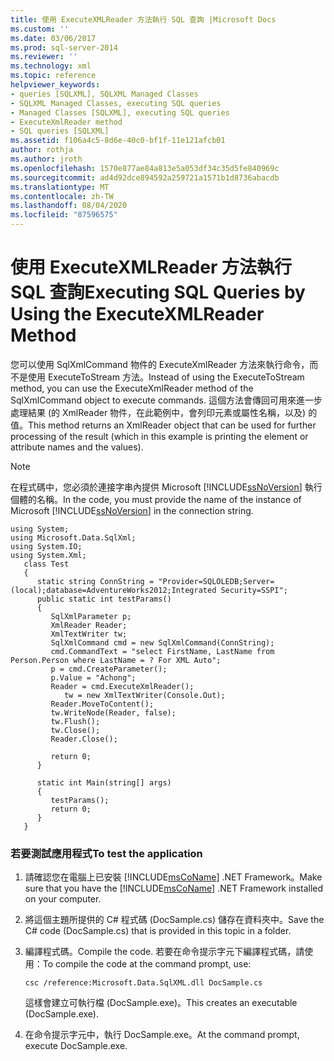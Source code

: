```yaml
---
title: 使用 ExecuteXMLReader 方法執行 SQL 查詢 |Microsoft Docs
ms.custom: ''
ms.date: 03/06/2017
ms.prod: sql-server-2014
ms.reviewer: ''
ms.technology: xml
ms.topic: reference
helpviewer_keywords:
- queries [SQLXML], SQLXML Managed Classes
- SQLXML Managed Classes, executing SQL queries
- Managed Classes [SQLXML], executing SQL queries
- ExecuteXmlReader method
- SQL queries [SQLXML]
ms.assetid: f106a4c5-8d6e-40c0-bf1f-11e121afcb01
author: rothja
ms.author: jroth
ms.openlocfilehash: 1570e877ae84a813e5a053df34c35d5fe840969c
ms.sourcegitcommit: ad4d92dce894592a259721a1571b1d8736abacdb
ms.translationtype: MT
ms.contentlocale: zh-TW
ms.lasthandoff: 08/04/2020
ms.locfileid: "87596575"
---
```

# <a name="executing-sql-queries-by-using-the-executexmlreader-method"></a><span data-ttu-id="08411-102">使用 ExecuteXMLReader 方法執行 SQL 查詢</span><span class="sxs-lookup"><span data-stu-id="08411-102">Executing SQL Queries by Using the ExecuteXMLReader Method</span></span>
  <span data-ttu-id="08411-103">您可以使用 SqlXmlCommand 物件的 ExecuteXmlReader 方法來執行命令，而不是使用 ExecuteToStream 方法。</span><span class="sxs-lookup"><span data-stu-id="08411-103">Instead of using the ExecuteToStream method, you can use the ExecuteXmlReader method of the SqlXmlCommand object to execute commands.</span></span> <span data-ttu-id="08411-104">這個方法會傳回可用來進一步處理結果 (的 XmlReader 物件，在此範例中，會列印元素或屬性名稱，以及) 的值。</span><span class="sxs-lookup"><span data-stu-id="08411-104">This method returns an XmlReader object that can be used for further processing of the result (which in this example is printing the element or attribute names and the values).</span></span>  
  
> [!NOTE]  
>  <span data-ttu-id="08411-105">在程式碼中，您必須於連接字串內提供 Microsoft [!INCLUDE[ssNoVersion](../../../includes/ssnoversion-md.md)] 執行個體的名稱。</span><span class="sxs-lookup"><span data-stu-id="08411-105">In the code, you must provide the name of the instance of Microsoft [!INCLUDE[ssNoVersion](../../../includes/ssnoversion-md.md)] in the connection string.</span></span>  
  
```  
using System;  
using Microsoft.Data.SqlXml;  
using System.IO;  
using System.Xml;  
   class Test  
   {  
      static string ConnString = "Provider=SQLOLEDB;Server=(local);database=AdventureWorks2012;Integrated Security=SSPI";  
      public static int testParams()  
      {  
         SqlXmlParameter p;  
         XmlReader Reader;  
         XmlTextWriter tw;  
         SqlXmlCommand cmd = new SqlXmlCommand(ConnString);  
         cmd.CommandText = "select FirstName, LastName from Person.Person where LastName = ? For XML Auto";  
         p = cmd.CreateParameter();  
         p.Value = "Achong";  
         Reader = cmd.ExecuteXmlReader();  
            tw = new XmlTextWriter(Console.Out);  
         Reader.MoveToContent();  
         tw.WriteNode(Reader, false);  
         tw.Flush();  
         tw.Close();  
         Reader.Close();  
  
         return 0;  
      }  
  
      static int Main(string[] args)  
      {  
         testParams();  
         return 0;  
      }  
   }  
```  
  
### <a name="to-test-the-application"></a><span data-ttu-id="08411-106">若要測試應用程式</span><span class="sxs-lookup"><span data-stu-id="08411-106">To test the application</span></span>  
  
1.  <span data-ttu-id="08411-107">請確認您在電腦上已安裝 [!INCLUDE[msCoName](../../../includes/msconame-md.md)] .NET Framework。</span><span class="sxs-lookup"><span data-stu-id="08411-107">Make sure that you have the [!INCLUDE[msCoName](../../../includes/msconame-md.md)] .NET Framework installed on your computer.</span></span>  
  
2.  <span data-ttu-id="08411-108">將這個主題所提供的 C# 程式碼 (DocSample.cs) 儲存在資料夾中。</span><span class="sxs-lookup"><span data-stu-id="08411-108">Save the C# code (DocSample.cs) that is provided in this topic in a folder.</span></span>  
  
3.  <span data-ttu-id="08411-109">編譯程式碼。</span><span class="sxs-lookup"><span data-stu-id="08411-109">Compile the code.</span></span> <span data-ttu-id="08411-110">若要在命令提示字元下編譯程式碼，請使用：</span><span class="sxs-lookup"><span data-stu-id="08411-110">To compile the code at the command prompt, use:</span></span>  
  
    ```  
    csc /reference:Microsoft.Data.SqlXML.dll DocSample.cs  
    ```  
  
     <span data-ttu-id="08411-111">這樣會建立可執行檔 (DocSample.exe)。</span><span class="sxs-lookup"><span data-stu-id="08411-111">This creates an executable (DocSample.exe).</span></span>  
  
4.  <span data-ttu-id="08411-112">在命令提示字元中，執行 DocSample.exe。</span><span class="sxs-lookup"><span data-stu-id="08411-112">At the command prompt, execute DocSample.exe.</span></span>  
  
  
